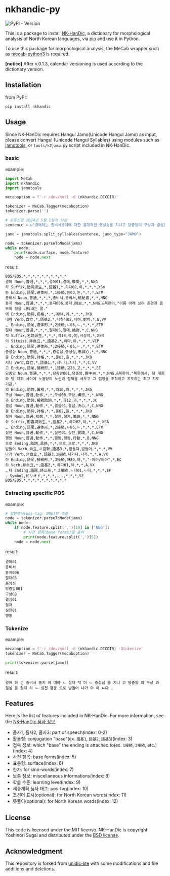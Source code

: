 # nkhandic-py

![PyPI - Version](https://img.shields.io/pypi/v/nkhandic)

This is a package to install [NK-HanDic](https://github.com/okikirmui/nkhandic), a dictionary for morphological analysis of North Korean languages, via pip and use it in Python.

To use this package for morphological analysis, the MeCab wrapper such as [mecab-python3](https://github.com/SamuraiT/mecab-python3) is required.

**[notice]** After v.0.1.3, calendar versioning is used according to the dictionary version.

## Installation

from PyPI:

```Shell
pip install nkhandic
```

## Usage

Since NK-HanDic requires Hangul Jamo(Unicode Hangul Jamo) as input, please convert Hangul (Unicode Hangul Syllables) using modules such as [jamotools](https://pypi.org/project/jamotools/), or `tools/k2jamo.py` script included in NK-HanDic.

### basic

example:

```Python
import MeCab
import nkhandic
import jamotools

mecaboption = f'-r /dev/null -d {nkhandic.DICDIR}'

tokenizer = MeCab.Tagger(mecaboption)
tokenizer.parse('')

# 로동신문 2024년 5월 1일자 사설
sentence = u'경애하는 총비서동지에 대한 절대적인 충성심을 지니고 당중앙의 구상과 결심을 철저한 실천행동으로 받들어나가야 한다.'

jamo = jamotools.split_syllables(sentence, jamo_type="JAMO")

node = tokenizer.parseToNode(jamo)
while node:
    print(node.surface, node.feature)
    node = node.next
```

result:

```Shell
BOS/EOS,*,*,*,*,*,*,*,*,*,*
경애 Noun,普通,*,*,*,경애01,경애,敬愛,*,*,NNG
하 Suffix,動詞派生,*,語基1,*,하다02,하,*,*,*,XSV
는 Ending,語尾,連体形,*,1接続,는03,는,*,*,*,ETM
총비서 Noun,普通,*,*,*,총비서,총비서,總秘書,*,*,NNG
동지 Noun,普通,*,*,*,동지006,동지,同志,*,*,NNG,&북한어,"이름 아래 쓰여 존경과 흠모의 정을 나타내는 말."
에 Ending,助詞,処格,*,*,에04,에,*,*,*,JKB
대하 Verb,自立,*,語基2,*,대하다02,대하,對하,*,B,VV
ᆫ Ending,語尾,連体形,*,2接続,ㄴ05,ㄴ,*,*,*,ETM
절대 Noun,普通,*,*,*,절대05,절대,絶對,*,C,NNG
적 Suffix,名詞派生,*,*,*,적18,적,的,사상적,*,XSN
이 Siteisi,非自立,*,語基2,*,이다,이,*,*,*,VCP
ᆫ Ending,語尾,連体形,*,2接続,ㄴ05,ㄴ,*,*,*,ETM
충성심 Noun,普通,*,*,*,충성심,충성심,忠誠心,*,*,NNG
을 Ending,助詞,対格,*,*,을02,을,*,*,*,JKO
지니 Verb,自立,*,語基1,*,지니다,지니,*,*,C,VV
고 Ending,語尾,接続形,*,1接続,고25,고,*,*,*,EC
당중앙 Noun,普通,*,*,*,당중앙001,당중앙,黨中央,*,*,NNG,&북한어,"북한에서, 당 대회와 당 대회 사이에 노동당의 노선과 정책을 세우고 그 집행을 조직하고 지도하는 최고 지도 기관."
의 Ending,助詞,属格,*,*,의10,의,*,*,*,JKG
구상 Noun,普通,動作,*,*,구상08,구상,構想,*,*,NNG
과 Ending,助詞,接続助詞,*,*,과12,과,*,*,*,JC
결심 Noun,普通,動作,*,*,결심01,결심,決心,*,C,NNG
을 Ending,助詞,対格,*,*,을02,을,*,*,*,JKO
철저 Noun,普通,状態,*,*,철저,철저,徹底,*,*,NNG
하 Suffix,形容詞派生,*,語基2,*,하다02,하,*,*,*,XSA
ᆫ Ending,語尾,連体形,*,2接続,ㄴ05,ㄴ,*,*,*,ETM
실천 Noun,普通,動作,*,*,실천01,실천,實踐,*,C,NNG
행동 Noun,普通,動作,*,*,행동,행동,行動,*,B,NNG
으로 Ending,助詞,具格,*,*,으로,으로,*,*,*,JKB
받들어 Verb,自立,ㄹ語幹,語基3,*,받들다,받들어,*,*,*,VV
나가 Verb,非自立,*,語基3,3接続,나가다,나가,*,*,A,VX
야 Ending,語尾,接続形,*,3接続,야80,야,*,"-아야/어야",*,EC
하 Verb,非自立,*,語基2,*,하다01,하,*,*,A,VX
ᆫ다 Ending,語尾,終止形,*,2接続,ㄴ다01,ㄴ다,*,*,*,EF
. Symbol,ピリオド,*,*,*,.,.,*,*,*,SF
BOS/EOS,*,*,*,*,*,*,*,*,*,*
```

### Extracting specific POS

example:

```Python
# 일반명사(pos-tag: NNG)만 추출
node = tokenizer.parseToNode(jamo)
while node:
    if node.feature.split(',')[10] in ['NNG']:
        # 사전 항목(base forms)을 출력
        print(node.feature.split(',')[5])
    node = node.next
```

result:

```Shell
경애01
총비서
동지006
절대05
충성심
당중앙001
구상08
결심01
철저
실천01
행동
```

### Tokenize

example:

```Python
mecaboption = f'-r /dev/null -d {nkhandic.DICDIR} -Otokenize'
tokenizer = MeCab.Tagger(mecaboption)

print(tokenizer.parse(jamo))
```

result:

```Shell
경애 하 는 총비서 동지 에 대하 ㄴ 절대 적 이 ㄴ 충성심 을 지니 고 당중앙 의 구상 과 결심 을 철저 하 ㄴ 실천 행동 으로 받들어 나가 야 하 ㄴ다 .
```

## Features

Here is the list of features included in NK-HanDic. For more information, see the [NK-HanDic 품사 정보](https://github.com/okikirmui/nkhandic/blob/main/docs/pos_detail.md).

  - 품사1, 품사2, 품사3: part of speech(index: 0-2)
  - 활용형: conjugation "base"(ex. `語基1`, `語基2`, `語基3`)(index: 3)
  - 접속 정보: which "base" the ending is attached to(ex. `1接続`, `2接続`, etc.)(index: 4)
  - 사전 항목: base forms(index: 5)
  - 표층형: surface(index: 6)
  - 한자: for sino-words(index: 7)
  - 보충 정보: miscellaneous informations(index: 8)
  - 학습 수준: learning level(index: 9)
  - 세종계획 품사 태그: pos-tag(index: 10)
  - 조선어 표시(optional): for North Korean words(index: 11)
  - 뜻풀이(optional): for North Korean words(index: 12)

## License

This code is licensed under the MIT license. NK-HanDic is copyright Yoshinori Sugai and distributed under the [BSD license](./LICENSE.nkhandic). 

## Acknowledgment

This repository is forked from [unidic-lite](https://github.com/polm/unidic-lite) with some modifications and file additions and deletions.
